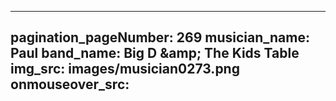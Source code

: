 ------
pagination_pageNumber: 269
musician_name: Paul
band_name: Big D &amp;amp; The Kids Table
img_src: images/musician0273.png
onmouseover_src: 
------